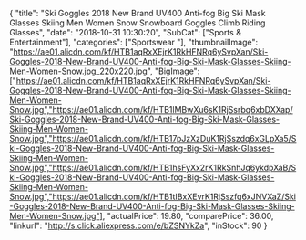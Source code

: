 {
	"title": "Ski Goggles 2018 New Brand UV400 Anti-fog Big Ski Mask Glasses Skiing Men Women Snow Snowboard Goggles Climb Riding Glasses",
	"date": "2018-10-31 10:30:20",
	"SubCat": ["Sports & Entertainment"],
	"categories": ["Sportswear "],
	"thumbnailImage": "https://ae01.alicdn.com/kf/HTB1aqRxXEjrK1RkHFNRq6ySvpXan/Ski-Goggles-2018-New-Brand-UV400-Anti-fog-Big-Ski-Mask-Glasses-Skiing-Men-Women-Snow.jpg_220x220.jpg",
	"BigImage": ["https://ae01.alicdn.com/kf/HTB1aqRxXEjrK1RkHFNRq6ySvpXan/Ski-Goggles-2018-New-Brand-UV400-Anti-fog-Big-Ski-Mask-Glasses-Skiing-Men-Women-Snow.jpg","https://ae01.alicdn.com/kf/HTB1lMBwXu6sK1RjSsrbq6xbDXXap/Ski-Goggles-2018-New-Brand-UV400-Anti-fog-Big-Ski-Mask-Glasses-Skiing-Men-Women-Snow.jpg","https://ae01.alicdn.com/kf/HTB17pJzXzDuK1RjSszdq6xGLpXa5/Ski-Goggles-2018-New-Brand-UV400-Anti-fog-Big-Ski-Mask-Glasses-Skiing-Men-Women-Snow.jpg","https://ae01.alicdn.com/kf/HTB1hsFyXx2rK1RkSnhJq6ykdpXaB/Ski-Goggles-2018-New-Brand-UV400-Anti-fog-Big-Ski-Mask-Glasses-Skiing-Men-Women-Snow.jpg","https://ae01.alicdn.com/kf/HTB1tIBxXEvrK1RjSszfq6xJNVXaZ/Ski-Goggles-2018-New-Brand-UV400-Anti-fog-Big-Ski-Mask-Glasses-Skiing-Men-Women-Snow.jpg"],
	"actualPrice": 19.80,
	"comparePrice": 36.00,
	"linkurl": "http://s.click.aliexpress.com/e/bZSNYkZa",
	"inStock": 90
}
